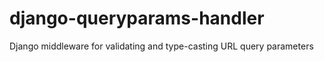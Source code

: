 # django-queryparams-handler
Django middleware for validating and type-casting URL query parameters

